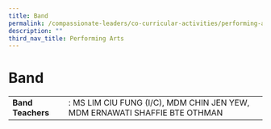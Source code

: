 ```yaml
---
title: Band
permalink: /compassionate-leaders/co-curricular-activities/performing-arts/band/
description: ""
third_nav_title: Performing Arts
---
```

# **Band**

|  	|  	|
|---	|---	|
| **Band Teachers** 	| : MS LIM CIU FUNG (I/C), MDM CHIN JEN YEW, MDM ERNAWATI SHAFFIE BTE OTHMAN  	|

